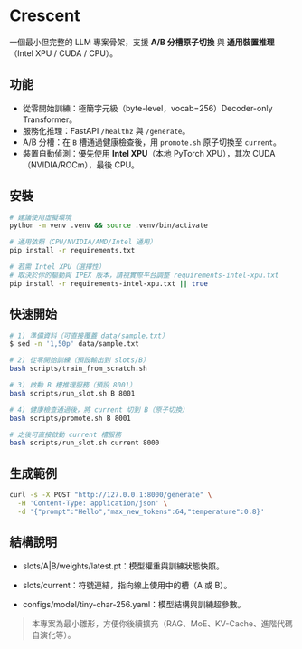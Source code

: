# Crescent

一個最小但完整的 LLM 專案骨架，支援 **A/B 分槽原子切換** 與 **通用裝置推理**（Intel XPU / CUDA / CPU）。

## 功能
- 從零開始訓練：極簡字元級（byte-level，vocab=256）Decoder-only Transformer。
- 服務化推理：FastAPI `/healthz` 與 `/generate`。
- A/B 分槽：在 `B` 槽通過健康檢查後，用 `promote.sh` 原子切換至 `current`。
- 裝置自動偵測：優先使用 **Intel XPU**（本地 PyTorch XPU），其次 CUDA（NVIDIA/ROCm），最後 CPU。

## 安裝

```bash
# 建議使用虛擬環境
python -m venv .venv && source .venv/bin/activate

# 通用依賴（CPU/NVIDIA/AMD/Intel 通用）
pip install -r requirements.txt

# 若需 Intel XPU（選擇性）
# 取決於你的驅動與 IPEX 版本，請視實際平台調整 requirements-intel-xpu.txt
pip install -r requirements-intel-xpu.txt || true
```

##  快速開始

```bash
# 1) 準備資料（可直接覆蓋 data/sample.txt）
$ sed -n '1,50p' data/sample.txt

# 2) 從零開始訓練（預設輸出到 slots/B）
bash scripts/train_from_scratch.sh

# 3) 啟動 B 槽推理服務（預設 8001）
bash scripts/run_slot.sh B 8001

# 4) 健康檢查通過後，將 current 切到 B（原子切換）
bash scripts/promote.sh B 8001

# 之後可直接啟動 current 槽服務
bash scripts/run_slot.sh current 8000
```

## 生成範例

```bash
curl -s -X POST "http://127.0.0.1:8000/generate" \
  -H 'Content-Type: application/json' \
  -d '{"prompt":"Hello","max_new_tokens":64,"temperature":0.8}'
```

 ##  結構說明

*  slots/A|B/weights/latest.pt：模型權重與訓練狀態快照。

* slots/current：符號連結，指向線上使用中的槽（A 或 B）。

* configs/model/tiny-char-256.yaml：模型結構與訓練超參數。

> 本專案為最小雛形，方便你後續擴充（RAG、MoE、KV-Cache、進階代碼自演化等）。